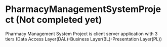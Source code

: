# PharmacyManagementSystemProject (Not completed yet)
Pharmacy Management System Project is client server application with 3 tiers (Data Access Layer(DAL)-Business Layer(BL)-Presentation Layer(PL))
